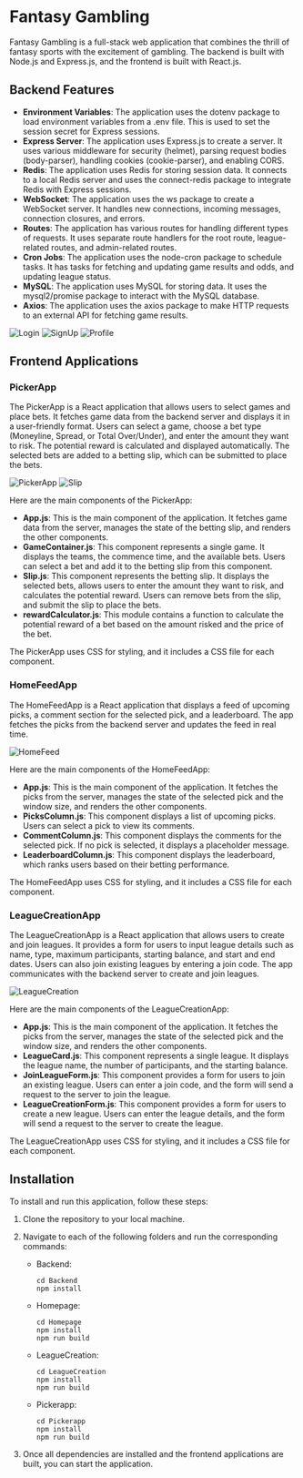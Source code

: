 # Fantasy Gambling

Fantasy Gambling is a full-stack web application that combines the thrill of fantasy sports with the excitement of gambling. The backend is built with Node.js and Express.js, and the frontend is built with React.js.

## Backend Features

- **Environment Variables**: The application uses the dotenv package to load environment variables from a .env file. This is used to set the session secret for Express sessions.
- **Express Server**: The application uses Express.js to create a server. It uses various middleware for security (helmet), parsing request bodies (body-parser), handling cookies (cookie-parser), and enabling CORS.
- **Redis**: The application uses Redis for storing session data. It connects to a local Redis server and uses the connect-redis package to integrate Redis with Express sessions.
- **WebSocket**: The application uses the ws package to create a WebSocket server. It handles new connections, incoming messages, connection closures, and errors.
- **Routes**: The application has various routes for handling different types of requests. It uses separate route handlers for the root route, league-related routes, and admin-related routes.
- **Cron Jobs**: The application uses the node-cron package to schedule tasks. It has tasks for fetching and updating game results and odds, and updating league status.
- **MySQL**: The application uses MySQL for storing data. It uses the mysql2/promise package to interact with the MySQL database.
- **Axios**: The application uses the axios package to make HTTP requests to an external API for fetching game results.

![Login](./Screens/login.png)
![SignUp](./Screens/signup.png)
![Profile](./Screens/profile.png)

## Frontend Applications

### PickerApp

The PickerApp is a React application that allows users to select games and place bets. It fetches game data from the backend server and displays it in a user-friendly format. Users can select a game, choose a bet type (Moneyline, Spread, or Total Over/Under), and enter the amount they want to risk. The potential reward is calculated and displayed automatically. The selected bets are added to a betting slip, which can be submitted to place the bets.

![PickerApp](./Screens/PIck%20App%20Page.png)
![Slip](./Screens/slip.png)

Here are the main components of the PickerApp:

- **App.js**: This is the main component of the application. It fetches game data from the server, manages the state of the betting slip, and renders the other components.
- **GameContainer.js**: This component represents a single game. It displays the teams, the commence time, and the available bets. Users can select a bet and add it to the betting slip from this component.
- **Slip.js**: This component represents the betting slip. It displays the selected bets, allows users to enter the amount they want to risk, and calculates the potential reward. Users can remove bets from the slip, and submit the slip to place the bets.
- **rewardCalculator.js**: This module contains a function to calculate the potential reward of a bet based on the amount risked and the price of the bet.

The PickerApp uses CSS for styling, and it includes a CSS file for each component.

### HomeFeedApp

The HomeFeedApp is a React application that displays a feed of upcoming picks, a comment section for the selected pick, and a leaderboard. The app fetches the picks from the backend server and updates the feed in real time.

![HomeFeed](./Screens/homepage.png)

Here are the main components of the HomeFeedApp:

- **App.js**: This is the main component of the application. It fetches the picks from the server, manages the state of the selected pick and the window size, and renders the other components.
- **PicksColumn.js**: This component displays a list of upcoming picks. Users can select a pick to view its comments.
- **CommentColumn.js**: This component displays the comments for the selected pick. If no pick is selected, it displays a placeholder message.
- **LeaderboardColumn.js**: This component displays the leaderboard, which ranks users based on their betting performance.

The HomeFeedApp uses CSS for styling, and it includes a CSS file for each component.

### LeagueCreationApp

The LeagueCreationApp is a React application that allows users to create and join leagues. It provides a form for users to input league details such as name, type, maximum participants, starting balance, and start and end dates. Users can also join existing leagues by entering a join code. The app communicates with the backend server to create and join leagues.

![LeagueCreation](./Screens/LeagueCreation.png)

Here are the main components of the LeagueCreationApp:

- **App.js**: This is the main component of the application. It fetches the picks from the server, manages the state of the selected pick and the window size, and renders the other components.
- **LeagueCard.js**: This component represents a single league. It displays the league name, the number of participants, and the starting balance.
- **JoinLeagueForm.js**: This component provides a form for users to join an existing league. Users can enter a join code, and the form will send a request to the server to join the league.
- **LeagueCreationForm.js**: This component provides a form for users to create a new league. Users can enter the league details, and the form will send a request to the server to create the league.

The LeagueCreationApp uses CSS for styling, and it includes a CSS file for each component.

## Installation

To install and run this application, follow these steps:

1. Clone the repository to your local machine.
2. Navigate to each of the following folders and run the corresponding commands:

   - Backend:
     ```
     cd Backend
     npm install
     ```

   - Homepage:
     ```
     cd Homepage
     npm install
     npm run build
     ```

   - LeagueCreation:
     ```
     cd LeagueCreation
     npm install
     npm run build
     ```

   - Pickerapp:
     ```
     cd Pickerapp
     npm install
     npm run build
     ```

3. Once all dependencies are installed and the frontend applications are built, you can start the application.

